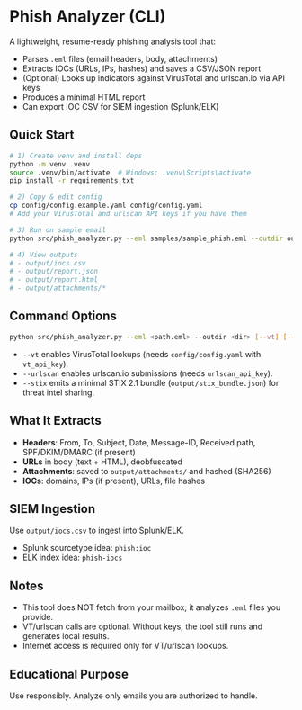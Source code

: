 # Phish Analyzer (CLI)

A lightweight, resume-ready phishing analysis tool that:
- Parses `.eml` files (email headers, body, attachments)
- Extracts IOCs (URLs, IPs, hashes) and saves a CSV/JSON report
- (Optional) Looks up indicators against VirusTotal and urlscan.io via API keys
- Produces a minimal HTML report
- Can export IOC CSV for SIEM ingestion (Splunk/ELK)

## Quick Start

```bash
# 1) Create venv and install deps
python -m venv .venv
source .venv/bin/activate  # Windows: .venv\Scripts\activate
pip install -r requirements.txt

# 2) Copy & edit config
cp config/config.example.yaml config/config.yaml
# Add your VirusTotal and urlscan API keys if you have them

# 3) Run on sample email
python src/phish_analyzer.py --eml samples/sample_phish.eml --outdir output

# 4) View outputs
# - output/iocs.csv
# - output/report.json
# - output/report.html
# - output/attachments/*
```

## Command Options

```bash
python src/phish_analyzer.py --eml <path.eml> --outdir <dir> [--vt] [--urlscan] [--stix]
```

- `--vt` enables VirusTotal lookups (needs `config/config.yaml` with `vt_api_key`).
- `--urlscan` enables urlscan.io submissions (needs `urlscan_api_key`).
- `--stix` emits a minimal STIX 2.1 bundle (`output/stix_bundle.json`) for threat intel sharing.

## What It Extracts

- **Headers**: From, To, Subject, Date, Message-ID, Received path, SPF/DKIM/DMARC (if present)
- **URLs** in body (text + HTML), deobfuscated
- **Attachments**: saved to `output/attachments/` and hashed (SHA256)
- **IOCs**: domains, IPs (if present), URLs, file hashes

## SIEM Ingestion

Use `output/iocs.csv` to ingest into Splunk/ELK.
- Splunk sourcetype idea: `phish:ioc`
- ELK index idea: `phish-iocs`

## Notes

- This tool does NOT fetch from your mailbox; it analyzes `.eml` files you provide.
- VT/urlscan calls are optional. Without keys, the tool still runs and generates local results.
- Internet access is required only for VT/urlscan lookups.

## Educational Purpose

Use responsibly. Analyze only emails you are authorized to handle.
